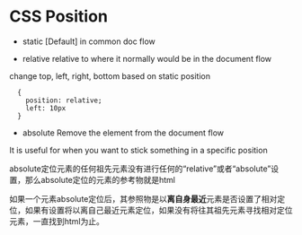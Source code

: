 # CSS Position


- static [Default]
in common doc flow

- relative
relative to where it normally would be in the document flow

change top, left, right, bottom based on static position
```
  {
    position: relative;
    left: 10px
  }
```

- absolute
Remove the element from the document flow

It is useful for when you want to stick something in a specific position

absolute定位元素的任何祖先元素没有进行任何的“relative”或者“absolute”设置，那么absolute定位的元素的参考物就是html

如果一个元素absolute定位后，其参照物是以**离自身最近**元素是否设置了相对定位，如果有设置将以离自己最近元素定位，如果没有将往其祖先元素寻找相对定位元素，一直找到html为止。

